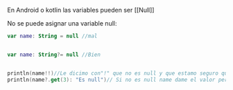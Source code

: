 En Android o kotlin las variables pueden ser  [[Null]]

No se puede asignar una variable null:

````kotlin
var name: String = null //mal


var name: String?= null //Bien


println(name!!)//Le dicimo con"!" que no es null y que estamo seguro que no es null
println(name?.get(3): "Es null")// Si no es null name dame el valor pero si lo no lo des da  otro resultado

````